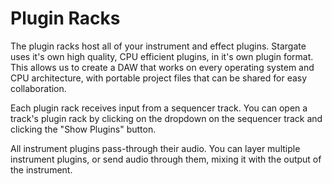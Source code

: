 # Plugin Racks
The plugin racks host all of your instrument and effect plugins.  Stargate
uses it's own high quality, CPU efficient plugins, in it's own plugin format.
This allows us to create a DAW that works on every operating system and CPU
architecture, with portable project files that can be shared for easy
collaboration.

Each plugin rack receives input from a sequencer track.  You can open a track's
plugin rack by clicking on the dropdown on the sequencer track and clicking
the "Show Plugins" button.

All instrument plugins pass-through their audio.  You can layer multiple
instrument plugins, or send audio through them, mixing it with the output
of the instrument.


